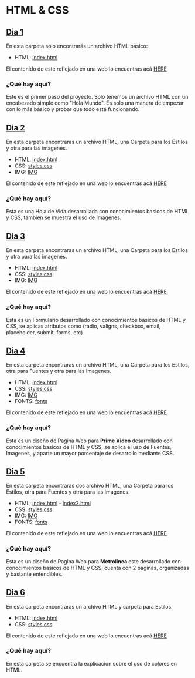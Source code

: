 # HTML & CSS

## [Dia 1](./Dia1/)
En esta carpeta solo encontrarás un archivo HTML básico:

- HTML: [index.html](./Dia1/index.html)

El contenido de este reflejado en una web lo encuentras acá [HERE](https://gustavoadolfonavarropacheco.github.io/HTML_S2_NavarroGustavo/Dia1/)

### ¿Qué hay aquí? <br>
Este es el primer paso del proyecto. Solo tenemos un archivo HTML con un encabezado simple como "Hola Mundo". Es solo una manera de empezar con lo más básico y probar que todo está funcionando.

## [Dia 2](./Dia2/)
En esta carpeta encontraras un archivo HTML, una Carpeta para los Estilos y otra para las imagenes.

- HTML: [index.html](./Dia2/index.html)
- CSS: [styles.css](./Dia2/styles/styles.css)
- IMG: [IMG](./Dia2/img)

El contenido de este reflejado en una web lo encuentras acá [HERE](https://gustavoadolfonavarropacheco.github.io/HTML_S2_NavarroGustavo/Dia2/)

### ¿Qué hay aquí? <br>
Esta es una Hoja de Vida desarrollada con conocimientos basicos de HTML y CSS, tambien se muestra el uso de Imagenes.

## [Dia 3](./Dia3/)
En esta carpeta encontraras un archivo HTML, una Carpeta para los Estilos y otra para las imagenes.

- HTML: [index.html](./Dia3/index.html)
- CSS: [styles.css](./Dia3/styles/styles.css)
- IMG: [IMG](./Dia3/img)

El contenido de este reflejado en una web lo encuentras acá [HERE](https://gustavoadolfonavarropacheco.github.io/HTML_S2_NavarroGustavo/Dia3/)

### ¿Qué hay aquí? <br>
Esta es un Formulario desarrollado con conocimientos basicos de HTML y CSS, se aplicas atributos como (radio, valigns, checkbox, email, placeholder, submit, forms, etc)

## [Dia 4](./Dia4/)
En esta carpeta encontraras un archivo HTML, una Carpeta para los Estilos, otra para Fuentes y otra para las Imagenes.

- HTML: [index.html](./Dia4/index.html)
- CSS: [styles.css](./Dia4/styles/styles.css)
- IMG: [IMG](./Dia4/images)
- FONTS: [fonts](./Dia4/fonts/)

El contenido de este reflejado en una web lo encuentras acá [HERE](https://gustavoadolfonavarropacheco.github.io/HTML_S2_NavarroGustavo/Dia4/)

### ¿Qué hay aquí? <br>
Esta es un diseño de Pagina Web para <b> Prime Video </b> desarrollado con conocimientos basicos de HTML y CSS, se aplica el uso de Fuentes, Imagenes, y aparte un mayor porcentaje de desarrollo mediante CSS.

## [Dia 5](./Dia5/)
En esta carpeta encontraras dos archivo HTML, una Carpeta para los Estilos, otra para Fuentes y otra para las Imagenes.

- HTML: [index.html](./Dia5/index.html) - [index2.html](./Dia5/index2.html)
- CSS: [styles.css](./Dia5/styles/styles.css)
- IMG: [IMG](./Dia5/images)
- FONTS: [fonts](./Dia4/fonts/)

El contenido de este reflejado en una web lo encuentras acá [HERE](https://gustavoadolfonavarropacheco.github.io/HTML_S2_NavarroGustavo/Dia5/)

### ¿Qué hay aquí? <br>
Esta es un diseño de Pagina Web para <b> Metrolinea </b> este desarrollado con conocimientos basicos de HTML y CSS, cuenta con 2 paginas, organizadas y bastante entendibles.

## [Dia 6](./Dia6/)
En esta carpeta encontraras un archivo HTML y carpeta para Estilos.

- HTML: [index.html](./Dia6/index.html)
- CSS: [styles.css](.Dia6/styles/styles.css)

El contenido de este reflejado en una web lo encuentras acá [HERE](https://gustavoadolfonavarropacheco.github.io/HTML_S2_NavarroGustavo/Dia6/)

### ¿Qué hay aquí? <br>
En esta carpeta se encuentra la explicacion sobre el uso de colores en HTML.
